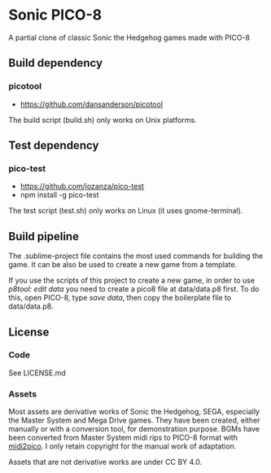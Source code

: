# Sonic PICO-8

A partial clone of classic Sonic the Hedgehog games made with PICO-8

## Build dependency

### picotool

* https://github.com/dansanderson/picotool

The build script (build.sh) only works on Unix platforms.

## Test dependency

### pico-test

* https://github.com/jozanza/pico-test
* npm install -g pico-test

The test script (test.sh) only works on Linux (it uses gnome-terminal).

## Build pipeline

The .sublime-project file contains the most used commands for building the game. It can be also be used to create a new game from a template.

If you use the scripts of this project to create a new game, in order to use *p8tool: edit data* you need to create a pico8 file at data/data.p8 first. To do this, open PICO-8, type *save data*, then copy the boilerplate file to data/data.p8.

## License

### Code

See LICENSE.md

### Assets

Most assets are derivative works of Sonic the Hedgehog, SEGA, especially the Master System and Mega Drive games. They have been created, either manually or with a conversion tool, for demonstration purpose. BGMs have been converted from Master System midi rips to PICO-8 format with [midi2pico](https://github.com/gamax92/midi2pico). I only retain copyright for the manual work of adaptation.

Assets that are not derivative works are under CC BY 4.0.
